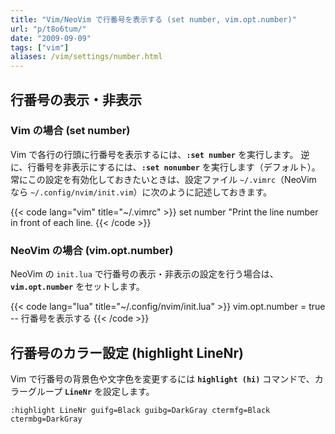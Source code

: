 ```yaml
---
title: "Vim/NeoVim で行番号を表示する (set number, vim.opt.number)"
url: "p/t8o6tum/"
date: "2009-09-09"
tags: ["vim"]
aliases: /vim/settings/number.html
---
```


行番号の表示・非表示
----

### Vim の場合 (set number)

Vim で各行の行頭に行番号を表示するには、__`:set number`__ を実行します。
逆に、行番号を非表示にするには、__`:set nonumber`__ を実行します（デフォルト）。
常にこの設定を有効化しておきたいときは、設定ファイル `~/.vimrc`（NeoVim なら `~/.config/nvim/init.vim`）に次のように記述しておきます。

{{< code lang="vim" title="~/.vimrc" >}}
set number  "Print the line number in front of each line.
{{< /code >}}

### NeoVim の場合 (vim.opt.number)

NeoVim の `init.lua` で行番号の表示・非表示の設定を行う場合は、__`vim.opt.number`__ をセットします。

{{< code lang="lua" title="~/.config/nvim/init.lua" >}}
vim.opt.number = true  -- 行番号を表示する
{{< /code >}}


行番号のカラー設定 (highlight LineNr)
----

Vim で行番号の背景色や文字色を変更するには __`highlight (hi)`__ コマンドで、カラーグループ __`LineNr`__ を設定します。

```vim
:highlight LineNr guifg=Black guibg=DarkGray ctermfg=Black ctermbg=DarkGray
```


